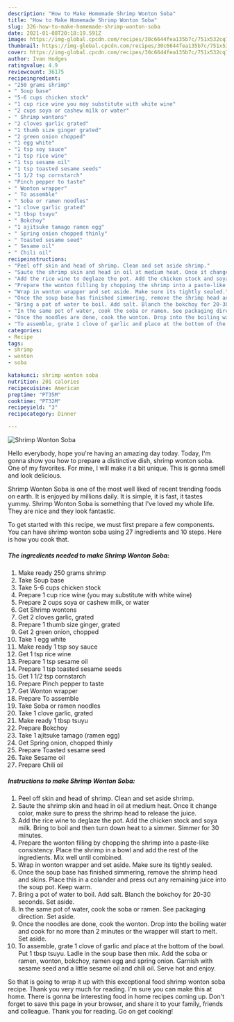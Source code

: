 ```yaml
---
description: "How to Make Homemade Shrimp Wonton Soba"
title: "How to Make Homemade Shrimp Wonton Soba"
slug: 326-how-to-make-homemade-shrimp-wonton-soba
date: 2021-01-08T20:18:19.591Z
image: https://img-global.cpcdn.com/recipes/30c6644fea135b7c/751x532cq70/shrimp-wonton-soba-recipe-main-photo.jpg
thumbnail: https://img-global.cpcdn.com/recipes/30c6644fea135b7c/751x532cq70/shrimp-wonton-soba-recipe-main-photo.jpg
cover: https://img-global.cpcdn.com/recipes/30c6644fea135b7c/751x532cq70/shrimp-wonton-soba-recipe-main-photo.jpg
author: Ivan Hodges
ratingvalue: 4.9
reviewcount: 36175
recipeingredient:
- "250 grams shrimp"
- " Soup base"
- "5-6 cups chicken stock"
- "1 cup rice wine you may substitute with white wine"
- "2 cups soya or cashew milk or water"
- " Shrimp wontons"
- "2 cloves garlic grated"
- "1 thumb size ginger grated"
- "2 green onion chopped"
- "1 egg white"
- "1 tsp soy sauce"
- "1 tsp rice wine"
- "1 tsp sesame oil"
- "1 tsp toasted sesame seeds"
- "1 1/2 tsp cornstarch"
- "Pinch pepper to taste"
- " Wonton wrapper"
- " To assemble"
- " Soba or ramen noodles"
- "1 clove garlic grated"
- "1 tbsp tsuyu"
- " Bokchoy"
- "1 ajitsuke tamago ramen egg"
- " Spring onion chopped thinly"
- " Toasted sesame seed"
- " Sesame oil"
- " Chili oil"
recipeinstructions:
- "Peel off skin and head of shrimp. Clean and set aside shrimp."
- "Saute the shrimp skin and head in oil at medium heat. Once it change color, make sure to press the shrimp head to release the juice."
- "Add the rice wine to deglaze the pot. Add the chicken stock and soya milk. Bring to boil and then turn down heat to a simmer. Simmer for 30 minutes."
- "Prepare the wonton filling by chopping the shrimp into a paste-like consistency. Place the shrimp in a bowl and add the rest of the ingredients. Mix well until combined."
- "Wrap in wonton wrapper and set aside. Make sure its tightly sealed."
- "Once the soup base has finished simmering, remove the shrimp head and skins. Place this in a colander and press out any remaining juice into the soup pot. Keep warm."
- "Bring a pot of water to boil. Add salt. Blanch the bokchoy for 20-30 seconds. Set aside."
- "In the same pot of water, cook the soba or ramen. See packaging direction. Set aside."
- "Once the noodles are done, cook the wonton. Drop into the boiling water and cook for no more than 2 minutes or the wrapper will start to melt. Set aside."
- "To assemble, grate 1 clove of garlic and place at the bottom of the bowl. Put 1 tbsp tsuyu. Ladle in the soup base then mix. Add the soba or ramen, wonton, bokchoy, ramen egg and spring onion. Garnish with sesame seed and a little sesame oil and chili oil. Serve hot and enjoy."
categories:
- Recipe
tags:
- shrimp
- wonton
- soba

katakunci: shrimp wonton soba 
nutrition: 201 calories
recipecuisine: American
preptime: "PT35M"
cooktime: "PT32M"
recipeyield: "3"
recipecategory: Dinner

---
```



![Shrimp Wonton Soba](https://img-global.cpcdn.com/recipes/30c6644fea135b7c/751x532cq70/shrimp-wonton-soba-recipe-main-photo.jpg)

Hello everybody, hope you're having an amazing day today. Today, I'm gonna show you how to prepare a distinctive dish, shrimp wonton soba. One of my favorites. For mine, I will make it a bit unique. This is gonna smell and look delicious.

Shrimp Wonton Soba is one of the most well liked of recent trending foods on earth. It is enjoyed by millions daily. It is simple, it is fast, it tastes yummy. Shrimp Wonton Soba is something that I've loved my whole life. They are nice and they look fantastic.




To get started with this recipe, we must first prepare a few components. You can have shrimp wonton soba using 27 ingredients and 10 steps. Here is how you cook that.

<!--inarticleads1-->

##### The ingredients needed to make Shrimp Wonton Soba:

1. Make ready 250 grams shrimp
1. Take  Soup base
1. Take 5-6 cups chicken stock
1. Prepare 1 cup rice wine (you may substitute with white wine)
1. Prepare 2 cups soya or cashew milk, or water
1. Get  Shrimp wontons
1. Get 2 cloves garlic, grated
1. Prepare 1 thumb size ginger, grated
1. Get 2 green onion, chopped
1. Take 1 egg white
1. Make ready 1 tsp soy sauce
1. Get 1 tsp rice wine
1. Prepare 1 tsp sesame oil
1. Prepare 1 tsp toasted sesame seeds
1. Get 1 1/2 tsp cornstarch
1. Prepare Pinch pepper to taste
1. Get  Wonton wrapper
1. Prepare  To assemble
1. Take  Soba or ramen noodles
1. Take 1 clove garlic, grated
1. Make ready 1 tbsp tsuyu
1. Prepare  Bokchoy
1. Take 1 ajitsuke tamago (ramen egg)
1. Get  Spring onion, chopped thinly
1. Prepare  Toasted sesame seed
1. Take  Sesame oil
1. Prepare  Chili oil




<!--inarticleads2-->

##### Instructions to make Shrimp Wonton Soba:

1. Peel off skin and head of shrimp. Clean and set aside shrimp.
1. Saute the shrimp skin and head in oil at medium heat. Once it change color, make sure to press the shrimp head to release the juice.
1. Add the rice wine to deglaze the pot. Add the chicken stock and soya milk. Bring to boil and then turn down heat to a simmer. Simmer for 30 minutes.
1. Prepare the wonton filling by chopping the shrimp into a paste-like consistency. Place the shrimp in a bowl and add the rest of the ingredients. Mix well until combined.
1. Wrap in wonton wrapper and set aside. Make sure its tightly sealed.
1. Once the soup base has finished simmering, remove the shrimp head and skins. Place this in a colander and press out any remaining juice into the soup pot. Keep warm.
1. Bring a pot of water to boil. Add salt. Blanch the bokchoy for 20-30 seconds. Set aside.
1. In the same pot of water, cook the soba or ramen. See packaging direction. Set aside.
1. Once the noodles are done, cook the wonton. Drop into the boiling water and cook for no more than 2 minutes or the wrapper will start to melt. Set aside.
1. To assemble, grate 1 clove of garlic and place at the bottom of the bowl. Put 1 tbsp tsuyu. Ladle in the soup base then mix. Add the soba or ramen, wonton, bokchoy, ramen egg and spring onion. Garnish with sesame seed and a little sesame oil and chili oil. Serve hot and enjoy.




So that is going to wrap it up with this exceptional food shrimp wonton soba recipe. Thank you very much for reading. I'm sure you can make this at home. There is gonna be interesting food in home recipes coming up. Don't forget to save this page in your browser, and share it to your family, friends and colleague. Thank you for reading. Go on get cooking!
